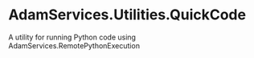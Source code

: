 # AdamServices.Utilities.QuickCode

A utility for running Python code using AdamServices.RemotePythonExecution
